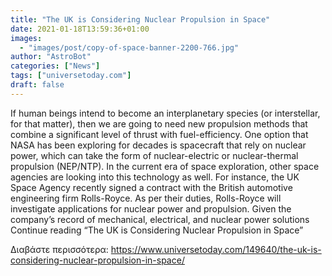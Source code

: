 ```yaml
---
title: "The UK is Considering Nuclear Propulsion in Space"
date: 2021-01-18T13:59:36+01:00
images:
  - "images/post/copy-of-space-banner-2200-766.jpg"
author: "AstroBot"
categories: ["News"]
tags: ["universetoday.com"]
draft: false
---
```


If human beings intend to become an interplanetary species (or interstellar, for that matter), then we are going to need new propulsion methods that combine a significant level of thrust with fuel-efficiency. One option that NASA has been exploring for decades is spacecraft that rely on nuclear power, which can take the form of nuclear-electric or nuclear-thermal propulsion (NEP/NTP).  In the current era of space exploration, other space agencies are looking into this technology as well. For instance, the UK Space Agency recently signed a contract with the British automotive engineering firm Rolls-Royce. As per their duties, Rolls-Royce will investigate applications for nuclear power and propulsion. Given the company’s record of mechanical, electrical, and nuclear power solutions Continue reading “The UK is Considering Nuclear Propulsion in Space” 

Διαβάστε περισσότερα: https://www.universetoday.com/149640/the-uk-is-considering-nuclear-propulsion-in-space/
